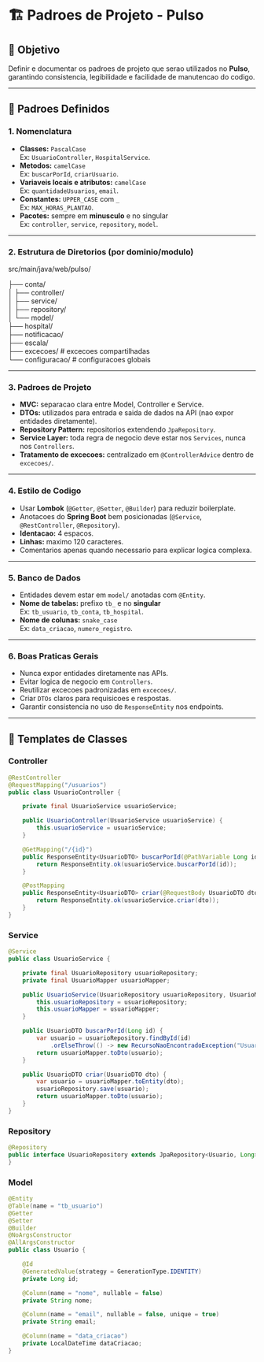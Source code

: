 # 🏗️ Padroes de Projeto - Pulso

## 🎯 Objetivo
Definir e documentar os padroes de projeto que serao utilizados no **Pulso**, garantindo consistencia, legibilidade e facilidade de manutencao do codigo.

---

## 📌 Padroes Definidos

### 1. Nomenclatura
- **Classes:** `PascalCase`  
  Ex: `UsuarioController`, `HospitalService`.
- **Metodos:** `camelCase`  
  Ex: `buscarPorId`, `criarUsuario`.
- **Variaveis locais e atributos:** `camelCase`  
  Ex: `quantidadeUsuarios`, `email`.
- **Constantes:** `UPPER_CASE` com `_`  
  Ex: `MAX_HORAS_PLANTAO`.
- **Pacotes:** sempre em **minusculo** e no singular  
  Ex: `controller`, `service`, `repository`, `model`.

---

### 2. Estrutura de Diretorios (por dominio/modulo)

src/main/java/web/pulso/

├── conta/ <br>
│ ├── controller/<br>
│ ├── service/<br>
│ ├── repository/<br>
│ └── model/<br>
├── hospital/<br>
├── notificacao/<br>
├── escala/<br>
├── excecoes/ # excecoes compartilhadas<br>
└── configuracao/ # configuracoes globais<br>


---

### 3. Padroes de Projeto
- **MVC:** separacao clara entre Model, Controller e Service.  
- **DTOs:** utilizados para entrada e saida de dados na API (nao expor entidades diretamente).  
- **Repository Pattern:** repositorios extendendo `JpaRepository`.  
- **Service Layer:** toda regra de negocio deve estar nos `Services`, nunca nos `Controllers`.  
- **Tratamento de excecoes:** centralizado em `@ControllerAdvice` dentro de `excecoes/`.

---

### 4. Estilo de Codigo
- Usar **Lombok** (`@Getter`, `@Setter`, `@Builder`) para reduzir boilerplate.  
- Anotacoes do **Spring Boot** bem posicionadas (`@Service`, `@RestController`, `@Repository`).  
- **Identacao:** 4 espacos.  
- **Linhas:** maximo 120 caracteres.  
- Comentarios apenas quando necessario para explicar logica complexa.

---

### 5. Banco de Dados
- Entidades devem estar em `model/` anotadas com `@Entity`.  
- **Nome de tabelas:** prefixo `tb_` e no **singular**  
  Ex: `tb_usuario`, `tb_conta`, `tb_hospital`.  
- **Nome de colunas:** `snake_case`  
  Ex: `data_criacao`, `numero_registro`.

---

### 6. Boas Praticas Gerais
- Nunca expor entidades diretamente nas APIs.  
- Evitar logica de negocio em `Controllers`.  
- Reutilizar excecoes padronizadas em `excecoes/`.  
- Criar `DTOs` claros para requisicoes e respostas.  
- Garantir consistencia no uso de `ResponseEntity` nos endpoints.

---

## 📂 Templates de Classes

### Controller
```java
@RestController
@RequestMapping("/usuarios")
public class UsuarioController {

    private final UsuarioService usuarioService;

    public UsuarioController(UsuarioService usuarioService) {
        this.usuarioService = usuarioService;
    }

    @GetMapping("/{id}")
    public ResponseEntity<UsuarioDTO> buscarPorId(@PathVariable Long id) {
        return ResponseEntity.ok(usuarioService.buscarPorId(id));
    }

    @PostMapping
    public ResponseEntity<UsuarioDTO> criar(@RequestBody UsuarioDTO dto) {
        return ResponseEntity.ok(usuarioService.criar(dto));
    }
}
```
### Service

```java
@Service
public class UsuarioService {

    private final UsuarioRepository usuarioRepository;
    private final UsuarioMapper usuarioMapper;

    public UsuarioService(UsuarioRepository usuarioRepository, UsuarioMapper usuarioMapper) {
        this.usuarioRepository = usuarioRepository;
        this.usuarioMapper = usuarioMapper;
    }

    public UsuarioDTO buscarPorId(Long id) {
        var usuario = usuarioRepository.findById(id)
            .orElseThrow(() -> new RecursoNaoEncontradoException("Usuario nao encontrado"));
        return usuarioMapper.toDto(usuario);
    }

    public UsuarioDTO criar(UsuarioDTO dto) {
        var usuario = usuarioMapper.toEntity(dto);
        usuarioRepository.save(usuario);
        return usuarioMapper.toDto(usuario);
    }
}
```
### Repository
```java
@Repository
public interface UsuarioRepository extends JpaRepository<Usuario, Long> {
}
```
### Model
```java
@Entity
@Table(name = "tb_usuario")
@Getter
@Setter
@Builder
@NoArgsConstructor
@AllArgsConstructor
public class Usuario {

    @Id
    @GeneratedValue(strategy = GenerationType.IDENTITY)
    private Long id;

    @Column(name = "nome", nullable = false)
    private String nome;

    @Column(name = "email", nullable = false, unique = true)
    private String email;

    @Column(name = "data_criacao")
    private LocalDateTime dataCriacao;
}
```

